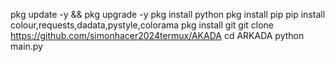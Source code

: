 pkg update -y && pkg upgrade -y
pkg install python
pkg install pip
pip install colour,requests,dadata,pystyle,colorama
pkg install git
git clone https://github.com/simonhacer2024termux/AKADA
cd ARKADA
python main.py

